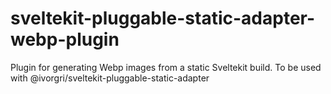 # sveltekit-pluggable-static-adapter-webp-plugin
Plugin for generating Webp images from a static Sveltekit build. To be used with @ivorgri/sveltekit-pluggable-static-adapter
